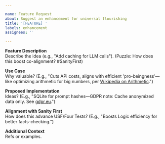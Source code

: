 ```yaml
---

name: Feature Request
about: Suggest an enhancement for universal flourishing
title: '[FEATURE] '
labels: enhancement
assignees: ''

---
```


**Feature Description**  
Describe the idea (e.g., "Add caching for LLM calls"). (Puzzle: How does this boost co-alignment? #SanityFirst)

**Use Case**  
Why valuable? (E.g., "Cuts API costs, aligns with efficient 'pro-beingness'—like optimizing arithmetic for big numbers, per [Wikipedia on Arithmetic](https://en.wikipedia.org/wiki/Arithmetic).")

**Proposed Implementation**  
Ideas? (E.g., "SQLite for prompt hashes—GDPR note: Cache anonymized data only. See [gdpr.eu](https://gdpr.eu/).")

**Alignment with Sanity First**  
How does this advance USF/Four Tests? (E.g., "Boosts Logic efficiency for better facts-checking.")

**Additional Context**  
Refs or examples.  
